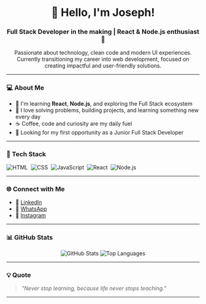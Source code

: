 <h1 align="center">👋 Hello, I'm Joseph!</h1>
<h3 align="center">Full Stack Developer in the making | React & Node.js enthusiast 🚀</h3>

<p align="center">
  Passionate about technology, clean code and modern UI experiences.<br>
  Currently transitioning my career into web development, focused on creating impactful and user-friendly solutions.
</p>

---

### 💻 About Me

- 🌱 I'm learning **React**, **Node.js**, and exploring the Full Stack ecosystem  
- 🧠 I love solving problems, building projects, and learning something new every day  
- ☕ Coffee, code and curiosity are my daily fuel  
- 🚀 Looking for my first opportunity as a Junior Full Stack Developer

---

### 🚀 Tech Stack

<div style="display: flex; flex-wrap: wrap; gap: 8px;">
  <img src="https://img.shields.io/badge/HTML5-E34F26?style=for-the-badge&logo=html5&logoColor=white" alt="HTML" />
  <img src="https://img.shields.io/badge/CSS3-1572B6?style=for-the-badge&logo=css3&logoColor=white" alt="CSS" />
  <img src="https://img.shields.io/badge/JavaScript-F7DF1E?style=for-the-badge&logo=javascript&logoColor=black" alt="JavaScript" />
  <img src="https://img.shields.io/badge/React-20232A?style=for-the-badge&logo=react&logoColor=61DAFB" alt="React" />
  <img src="https://img.shields.io/badge/Node.js-339933?style=for-the-badge&logo=nodedotjs&logoColor=white" alt="Node.js" />
</div>

---

### 🌐 Connect with Me

- 💼 [LinkedIn](https://www.linkedin.com/in/joseph-augusto-636685203)  
- 💬 [WhatsApp](https://wa.me/5511932158805?text=Olá,%20como%20posso%20ajudar%3F)  
- 📸 [Instagram](https://www.instagram.com/josephaugust__/)

---

### 📊 GitHub Stats

<p align="center">
  <img src="https://github-readme-stats.vercel.app/api?username=joseph24augusto27&show_icons=true&theme=radical" alt="GitHub Stats" />
  <img src="https://github-readme-stats.vercel.app/api/top-langs/?username=joseph24augusto27&layout=compact&theme=radical" alt="Top Languages" />
</p>

---

### 💡 Quote

> *"Never stop learning, because life never stops teaching."*

---









